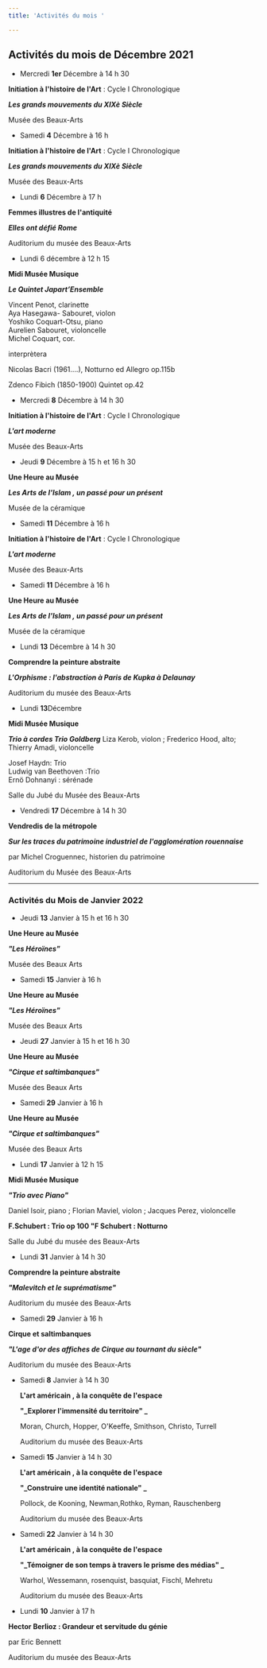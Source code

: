 ```yaml
---
title: 'Activités du mois '

---
```

## **Activités du mois de Décembre 2021**

* Mercredi **1er** Décembre à 14 h 30

**Initiation à l'histoire de l'Art** : Cycle I  Chronologique

**_Les grands mouvements du XIXè Siècle_**

Musée des Beaux-Arts

* Samedi  **4** Décembre à 16 h

**Initiation à l'histoire de l'Art** : Cycle I  Chronologique

**_Les grands mouvements du XIXè Siècle_**

Musée des Beaux-Arts

* Lundi **6** Décembre à 17 h

**Femmes illustres de l'antiquité**

**_Elles ont défié Rome_**

Auditorium du musée des Beaux-Arts

* Lundi 6 décembre à 12 h 15

**Midi Musée Musique**

**_Le Quintet Japart’Ensemble_**

Vincent Penot, clarinette  
Aya Hasegawa- Sabouret, violon  
Yoshiko Coquart-Otsu, piano  
Aurelien Sabouret, violoncelle  
Michel Coquart, cor.

interprètera

Nicolas Bacri (1961….),
Notturno ed Allegro op.115b

Zdenco Fibich (1850-1900)
Quintet op.42

* Mercredi  **8** Décembre à 14 h 30

**Initiation à l'histoire de l'Art** : Cycle I  Chronologique

**_L'art moderne_**

Musée des Beaux-Arts

* Jeudi **9** Décembre à 15 h et 16 h 30

**Une Heure au Musée**

**_Les Arts de l'Islam , un passé pour un présent_**

Musée de la céramique

* Samedi  **11** Décembre à 16 h

**Initiation à l'histoire de l'Art** : Cycle I  Chronologique

**_L'art moderne_**

Musée des Beaux-Arts

* Samedi **11** Décembre à  16 h

**Une Heure au Musée**

**_Les Arts de l'Islam , un passé pour un présent_**

Musée de la céramique

* Lundi **13** Décembre à 14 h 30

**Comprendre la peinture abstraite**

**_L'Orphisme : l'abstraction à Paris de Kupka à Delaunay_**

Auditorium du musée des Beaux-Arts

* Lundi **13**Décembre

**Midi Musée Musique**

**_Trio à cordes Trio Goldberg_** Liza Kerob, violon ; Frederico Hood, alto; Thierry Amadi, violoncelle

Josef Haydn: Trio  
Ludwig van Beethoven :Trio  
Ernö Dohnanyi : sérénade

Salle du Jubé du Musée des Beaux-Arts

* Vendredi **17** Décembre à 14 h 30

**Vendredis de la métropole**

**_Sur les traces du patrimoine industriel de l'agglomération rouennaise_**

par Michel Croguennec, historien du patrimoine

Auditorium du Musée des Beaux-Arts

***

### Activités du Mois de Janvier 2022

* Jeudi **13** Janvier à 15 h et 16 h 30

**Une Heure au Musée**

**_"Les Héroïnes"_**

Musée des Beaux Arts

* Samedi **15** Janvier à  16 h

**Une Heure au Musée**

**_"Les Héroïnes"_**

Musée des Beaux Arts

* Jeudi **27** Janvier à 15 h et 16 h 30

**Une Heure au Musée**

**_"Cirque et saltimbanques"_**

Musée des Beaux Arts

* Samedi **29** Janvier à  16 h 

**Une Heure au Musée**

**_"Cirque et saltimbanques"_**

Musée des Beaux Arts

* Lundi **17** Janvier à 12 h 15

**Midi Musée Musique**

**_"Trio avec Piano"_**

Daniel Isoir, piano ; Florian Maviel, violon ; Jacques Perez, violoncelle

**F.Schubert : Trio op 100       "F Schubert : Notturno**

Salle du Jubé du musée des Beaux-Arts

* Lundi **31** Janvier à 14 h 30

**Comprendre la peinture abstraite**

**_"Malevitch et le suprématisme"_**

Auditorium du musée des Beaux-Arts  

* Samedi **29** Janvier à  16 h 

**Cirque et saltimbanques**  

**_"L'age d'or des affiches de Cirque au tournant du siècle"_**  

Auditorium du musée des Beaux-Arts  

* Samedi **8** Janvier à 14 h 30    

    

  **L'art américain , à la conquête de l'espace**   

  **"_Explorer l'immensité du territoire"   _**

    

  Moran, Church, Hopper, O'Keeffe, Smithson, Christo, Turrell   

  Auditorium du musée des Beaux-Arts  

    
* Samedi **15** Janvier à 14 h 30    

    

  **L'art américain , à la conquête de l'espace**   

  **"_Construire une identité nationale"   _**

    

  Pollock, de Kooning, Newman,Rothko, Ryman, Rauschenberg      

  Auditorium du musée des Beaux-Arts   

    
* Samedi **22** Janvier à 14 h 30    

    

  **L'art américain , à la conquête de l'espace**   

  **"_Témoigner de son temps à travers le prisme des médias"   _**

    

  Warhol, Wessemann, rosenquist, basquiat, Fischl, Mehretu

  Auditorium du musée des Beaux-Arts    
*   Lundi **10** Janvier à 17 h  

**Hector Berlioz : Grandeur et servitude du génie**  

par Eric Bennett  

Auditorium du musée des Beaux-Arts  